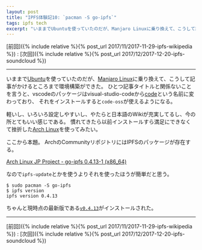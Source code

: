 ```yaml
---
layout: post
title: "IPFS体験記10: `pacman -S go-ipfs`"
tags: ipfs tech
excerpt: "いままでUbuntuを使っていたのだが、Manjaro Linuxに乗り換えて、こうして記事がかけるところまで環境構築ができた。"
---
```


[前回]({% include relative %}{% post_url 2017/11/2017-11-29-ipfs-wikipedia %})
:
[次回]({% include relative %}{% post_url 2017/12/2017-12-20-ipfs-soundcloud %})

---

いままで[Ubuntu](https://www.ubuntu.com/)を使っていたのだが、[Manjaro Linux](https://manjaro.org/)に乗り換えて、こうして記事がかけるところまで環境構築ができた。
ひとつ記事タイトルと関係ないことを言うと、vscodeのパッケージはvisual-studio-codeから[code](https://aur.archlinux.org/packages/code/)という名前に変わっており、
それをインストールすると`code-oss`が使えるようになる。

軽いし、いろいろ設定しやすいし、やたらと日本語のWikiが充実してるし、今の所とてもいい感じである。
慣れてきたら以前インストールすら満足にできなくて挫折した[Arch Linux](https://www.archlinux.org/)を使ってみたい。

ここから本題。
ArchのCommunityリポジトリにはIPFSのパッケージが存在する。

[Arch Linux JP Project - go-ipfs 0.4.13-1 (x86_64)](https://www.archlinux.jp/packages/community/x86_64/go-ipfs/)

なので`ipfs-update`とかを使うよりそれを使ったほうが簡単だと思う。

```console
$ sudo pacman -S go-ipfs
$ ipfs version
ipfs version 0.4.13
```

ちゃんと現時点の最新版である[`v0.4.13`](https://github.com/ipfs/go-ipfs/blob/v0.4.13/CHANGELOG.md)がインストールされた。

---

[前回]({% include relative %}{% post_url 2017/11/2017-11-29-ipfs-wikipedia %})
:
[次回]({% include relative %}{% post_url 2017/12/2017-12-20-ipfs-soundcloud %})